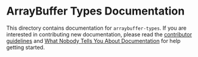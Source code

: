 # ArrayBuffer Types Documentation

This directory contains documentation for `arraybuffer-types`. If you are interested in contributing new documentation, please read the [contributor guidelines](../CONTRIBUTING.md) and [What Nobody Tells You About Documentation](https://documentation.divio.com) for help getting started.
